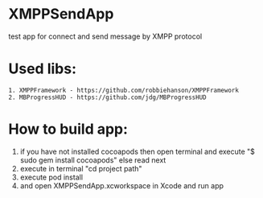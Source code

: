 # XMPPSendApp
test app for connect and send message by XMPP protocol

# Used libs:
	1. XMPPFramework - https://github.com/robbiehanson/XMPPFramework
	2. MBProgressHUD - https://github.com/jdg/MBProgressHUD

# How to build app:
1. if you have not installed cocoapods then open terminal and execute "$ sudo gem install cocoapods" else read next
2. execute in terminal "cd project path" 
3. execute pod install
4. and open XMPPSendApp.xcworkspace in Xcode and run app